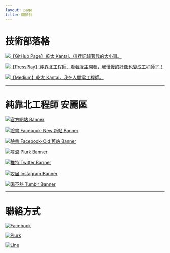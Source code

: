 ```yaml
---
layout: page
title: 關於我
---
```


# 技術部落格

[![【GitHub Page】乾太 Kantai．這裡記錄著我的大小事。](https://i.imgur.com/c7TyZN3.png)](https://kantai235.github.io)

[![【PressPlay】純靠北工程師．看著版主開發，我慢慢的好像也變成工程師了！](https://i.imgur.com/BphZjj1.png)](https://pressplay.cc/kaobei.engineer)

[![【Medium】乾太 Kantai．我在人間當工程師。](https://i.imgur.com/op94EBV.png)](https://medium.com/@kantai_developer)

---

# 純靠北工程師 安麗區

[![官方網站 Banner](https://i.imgur.com/Zl6Mrfs.png)](https://kaobei.engineer)

[![臉書 Facebook-New 新站 Banner](https://i.imgur.com/zgwvd6x.png)](https://www.facebook.com/kaobei.engineer)

[![臉書 Facebook-Old 舊站 Banner](https://i.imgur.com/3qOl69x.png)](https://www.facebook.com/init.kobeengineer)

[![噗浪 Plurk Banner](https://i.imgur.com/SFcRaLN.png)](https://www.plurk.com/kaobei_engineer)

[![推特 Twitter Banner](https://i.imgur.com/aPI28fr.png)](https://twitter.com/kaobei_engineer)

[![哎居 Instagram Banner](https://i.imgur.com/6FgkF3R.png)](https://www.instagram.com/kaobei.engineer)

[![湯不熱 Tumblr Banner](https://i.imgur.com/dffwOx9.png)](https://kaobei-engineer.tumblr.com)

---

# 聯絡方式

[![Facebook](https://i.imgur.com/PggwmxS.png)](https://www.facebook.com/kantai.zeng)

[![Plurk](https://i.imgur.com/mtELyps.png)](https://www.plurk.com/huevo235)

[![Line](https://i.imgur.com/wLcjIXP.png)](https://line.me/ti/p/hSxpdkHxPp)
